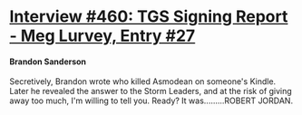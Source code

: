# [Interview #460: TGS Signing Report - Meg Lurvey, Entry #27](https://www.theoryland.com/intvmain.php?i=460#27)

#### Brandon Sanderson

Secretively, Brandon wrote who killed Asmodean on someone's Kindle. Later he revealed the answer to the Storm Leaders, and at the risk of giving away too much, I'm willing to tell you. Ready? It was.........ROBERT JORDAN.

